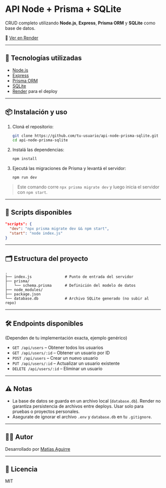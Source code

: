 # API Node + Prisma + SQLite

CRUD completo utilizando **Node.js**, **Express**, **Prisma ORM** y **SQLite** como base de datos.

🔗 [Ver en Render](https://api-node-prisma-sqlite.onrender.com/api)

---

## 🚀 Tecnologías utilizadas

- [Node.js](https://nodejs.org/)
- [Express](https://expressjs.com/)
- [Prisma ORM](https://www.prisma.io/)
- [SQLite](https://www.sqlite.org/)
- [Render](https://render.com/) para el deploy

---

## 📦 Instalación y uso

1. Cloná el repositorio:
   ```bash
   git clone https://github.com/tu-usuario/api-node-prisma-sqlite.git
   cd api-node-prisma-sqlite
   ```

2. Instalá las dependencias:
   ```bash
   npm install
   ```

3. Ejecutá las migraciones de Prisma y levantá el servidor:
   ```bash
   npm run dev
   ```

> Este comando corre `npx prisma migrate dev` y luego inicia el servidor con `npm start`.

---

## 🔄 Scripts disponibles

```json
"scripts": {
  "dev": "npx prisma migrate dev && npm start",
  "start": "node index.js"
}
```

---

## 🗂️ Estructura del proyecto

```
.
├── index.js               # Punto de entrada del servidor
├── prisma/
│   └── schema.prisma      # Definición del modelo de datos
├── node_modules/
├── package.json
└── database.db            # Archivo SQLite generado (no subir al repo)
```

---

## 🛠️ Endpoints disponibles

(Dependen de tu implementación exacta, ejemplo genérico)

- `GET /api/users` – Obtener todos los usuarios
- `GET /api/users/:id` – Obtener un usuario por ID
- `POST /api/users` – Crear un nuevo usuario
- `PUT /api/users/:id` – Actualizar un usuario existente
- `DELETE /api/users/:id` – Eliminar un usuario

---

## ⚠️ Notas

- La base de datos se guarda en un archivo local (`database.db`). Render no garantiza persistencia de archivos entre deploys. Usar solo para pruebas o proyectos personales.
- Asegurate de ignorar el archivo `.env` y `database.db` en tu `.gitignore`.

---

## 🧑‍💻 Autor

Desarrollado por [Matías Aguirre](https://github.com/tu-usuario)

---

## 📄 Licencia

MIT
